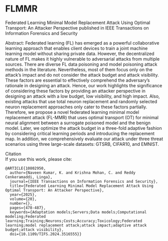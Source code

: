 # FLMMR
Federated Learning Minimal Model Replacement Attack Using Optimal Transport: An Attacker Perspective published in IEEE Transactions on Information Forensics and Security

Abstract: Federated learning (FL) has emerged as a powerful collaborative learning approach that enables client devices to
train a joint machine learning model without sharing private data. However, the decentralized nature of FL makes it highly
vulnerable to adversarial attacks from multiple sources. There are diverse FL data poisoning and model poisoning attack
methods in the literature. Nevertheless, most of them focus only on the attack’s impact and do not consider the attack budget and attack visibility. These factors are essential to effectively comprehend the adversary’s rationale in designing an attack. Hence, our work highlights the significance of considering these factors by providing an attacker perspective in designing an attack with a low budget, low visibility, and high impact. Also, existing attacks that use total neuron replacement and randomly selected neuron replacement approaches only cater to these factors partially. Therefore, we propose a novel federated learning minimal model replacement attack (FL-MMR) that uses optimal transport (OT) for minimal neural alignment between a surrogate poisoned model and the benign model. Later, we optimize the attack budget in a three-fold adaptive fashion by considering critical learning periods and introducing the replacement map. In addition, we comprehensively evaluate our attack under three threat scenarios using three large-scale datasets: GTSRB, CIFAR10, and EMNIST. 


Citation  
If you use this work, please cite:  
```
@ARTICLE{10802950,
  author={Naveen Kumar, K. and Krishna Mohan, C. and Reddy Cenkeramaddi, Linga},
  journal={IEEE Transactions on Information Forensics and Security}, 
  title={Federated Learning Minimal Model Replacement Attack Using Optimal Transport: An Attacker Perspective}, 
  year={2025},
  volume={20},
  number={},
  pages={478-487},
  keywords={Adaptation models;Servers;Data models;Computational modeling;Federated learning;Training;Neurons;Costs;Accuracy;Toxicology;Federated learning;model replacement attack;attack impact;adaptive attack budget;attack visibility},
  doi={10.1109/TIFS.2024.3516555}}
```
